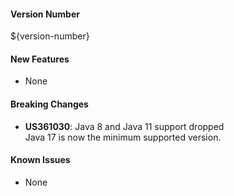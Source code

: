 #### Version Number
${version-number}

#### New Features
- None

#### Breaking Changes
- **US361030**: Java 8 and Java 11 support dropped  
  Java 17 is now the minimum supported version.

#### Known Issues
- None
